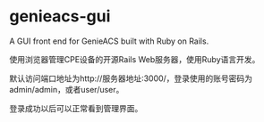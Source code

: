 genieacs-gui
============

A GUI front end for GenieACS built with Ruby on Rails.

使用浏览器管理CPE设备的开源Rails Web服务器，使用Ruby语言开发。

默认访问端口地址为http://服务器地址:3000/，登录使用的账号密码为admin/admin，或者user/user。

登录成功以后可以正常看到管理界面。
